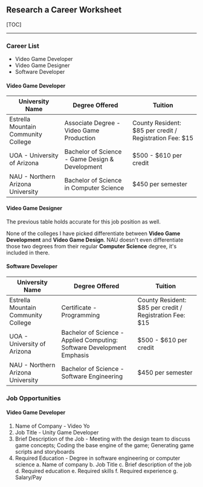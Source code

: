 ## Research a Career Worksheet

[TOC]

------------


### Career List
- Video Game Developer
- Video Game Designer
- Software Developer


#### Video Game Developer
University Name  | Degree Offered | Tuition
------------- | ------------- | -------------
Estrella Mountain Community College | Associate Degree - Video Game Production | County Resident: $85 per credit / Registration Fee: $15
UOA - University of Arizona | Bachelor of Science - Game Design & Development | $500 - $610 per credit
NAU - Northern Arizona University | Bachelor of Science in Computer Science | $450 per semester


#### Video Game Designer
The previous table holds accurate for this job position as well.

None of the colleges I have picked differentiate between **Video Game Development** and **Video Game Design**. NAU doesn't even differentiate those two degrees from their regular **Computer Science** degree, it's included in there.


#### Software Developer
University Name  | Degree Offered | Tuition
------------- | ------------- | -------------
Estrella Mountain Community College | Certificate - Programming | County Resident: $85 per credit / Registration Fee: $15
UOA - University of Arizona | Bachelor of Science - Applied Computing: Software Development Emphasis | $500 - $610 per credit
NAU - Northern Arizona University | Bachelor of Science - Software Engineering | $450 per semester


### Job Opportunities
#### Video Game Developer
1. Name of Company - Video Yo
2. Job Title - Unity Game Developer
3. Brief Description of the Job - Meeting with the design team to discuss game concepts; Coding the base engine of the game; Generating game scripts and storyboards
4. Required Education - Degree in software engineering or computer science
a. Name of company
b. Job Title
c. Brief description of the job
d. Required education
e. Required skills
f. Required experience
g. Salary/Pay

























